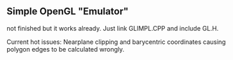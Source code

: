 ## Simple OpenGL "Emulator"

not finished but it works already. Just link GLIMPL.CPP and include GL.H.

Current hot issues: Nearplane clipping and barycentric coordinates causing polygon edges to be calculated wrongly.
